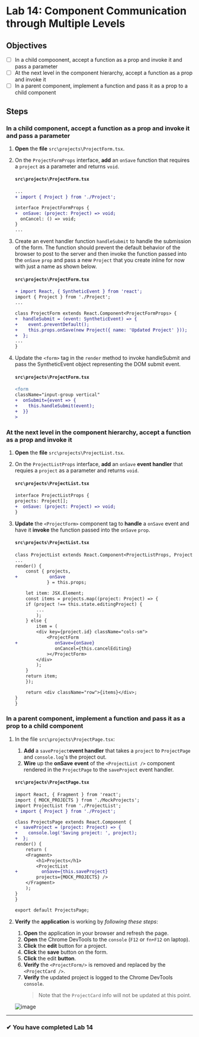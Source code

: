 # Lab 14: Component Communication through Multiple Levels

## Objectives

- [ ] In a child compoonent, accept a function as a prop and invoke it and pass a parameter
- [ ] At the next level in the component hierarchy, accept a function as a prop and invoke it
- [ ] In a parent component, implement a function and pass it as a prop to a child component

## Steps

### In a child component, accept a function as a prop and invoke it and pass a parameter

1. **Open** the **file** `src\projects\ProjectForm.tsx`.
2. On the `ProjectFormProps` interface, **add** an `onSave` function that requires a `project` as a parameter and returns `void`.

   #### `src\projects\ProjectForm.tsx`

   ```diff
   ...
   + import { Project } from './Project';

   interface ProjectFormProps {
   +  onSave: (project: Project) => void;
     onCancel: () => void;
   }
   ...
   ```

3. Create an event handler function `handleSubmit` to handle the submission of the form. The function should prevent the default behavior of the browser to post to the server and then invoke the function passed into the `onSave` `prop` and pass a new `Project` that you create inline for now with just a name as shown below.

   #### `src\projects\ProjectForm.tsx`

   ```diff
   + import React, { SyntheticEvent } from 'react';
   import { Project } from './Project';
   ...

   class ProjectForm extends React.Component<ProjectFormProps> {
   +  handleSubmit = (event: SyntheticEvent) => {
   +    event.preventDefault();
   +    this.props.onSave(new Project({ name: 'Updated Project' }));
   +  };
   ...
   }
   ```

4. Update the `<form>` tag in the `render` method to invoke handleSubmit and pass the SyntheticEvent object representing the DOM submit event.

   #### `src\projects\ProjectForm.tsx`

   ```diff
   <form
   className="input-group vertical"
   +  onSubmit={event => {
   +    this.handleSubmit(event);
   +  }}
   >
   ```

### At the next level in the component hierarchy, accept a function as a prop and invoke it

1. **Open** the **file** `src\projects\ProjectList.tsx`.
2. On the `ProjectListProps` interface, **add** an `onSave` **event handler** that requies a `project` as a parameter and returns `void`.
   #### `src\projects\ProjectList.tsx`
   ```diff
   interface ProjectListProps {
   projects: Project[];
   +  onSave: (project: Project) => void;
   }
   ```
3. **Update** the `<ProjectForm>` component tag to **handle** a `onSave` event and have it **invoke** the function passed into the `onSave` `prop`.

   #### `src\projects\ProjectList.tsx`

   ```diff
   class ProjectList extends React.Component<ProjectListProps, ProjectListState> {
   ...
   render() {
       const { projects,
   +            onSave
               } = this.props;

       let item: JSX.Element;
       const items = projects.map((project: Project) => {
       if (project !== this.state.editingProject) {
           ...
           );
       } else {
           item = (
           <div key={project.id} className="cols-sm">
               <ProjectForm
   +              onSave={onSave}
                  onCancel={this.cancelEditing}
               ></ProjectForm>
           </div>
           );
       }
       return item;
       });

       return <div className="row">{items}</div>;
   }
   }
   ```

### In a parent component, implement a function and pass it as a prop to a child component

1. In the file `src\projects\ProjectPage.tsx`:

   1. **Add** a `saveProject`**event handler** that takes a `project` to `ProjectPage` and `console.log`'s the project out.
   2. **Wire** up the **onSave** **event** of the `<ProjectList />` component rendered in the `ProjectPage` to the `saveProject` event handler.

   #### `src\projects\ProjectPage.tsx`

   ```diff
   import React, { Fragment } from 'react';
   import { MOCK_PROJECTS } from './MockProjects';
   import ProjectList from './ProjectList';
   + import { Project } from './Project';

   class ProjectsPage extends React.Component {
   +  saveProject = (project: Project) => {
   +    console.log('Saving project: ', project);
   +  };
   render() {
       return (
       <Fragment>
           <h1>Projects</h1>
           <ProjectList
   +         onSave={this.saveProject}
           projects={MOCK_PROJECTS} />
       </Fragment>
       );
   }
   }

   export default ProjectsPage;
   ```

1. **Verify** the **application** is working by _following these steps_:

   1. **Open** the application in your browser and refresh the page.
   2. **Open** the Chrome DevTools to the `console` (`F12` or `fn+F12` on laptop).
   3. **Click** the **edit** button for a project.
   4. **Click** the **save** button on the form.
   5. **Click** the edit **button**.
   6. **Verify** the `<ProjectForm/>` is removed and replaced by the `<ProjectCard />`.
   7. **Verify** the updated project is logged to the Chrome DevTools `console`.
      > Note that the `ProjectCard` info will not be updated at this point.

   ![image](https://user-images.githubusercontent.com/1474579/64926834-66d64a80-d7d0-11e9-8dd9-7501589c6d08.png)

---

### &#10004; You have completed Lab 14
